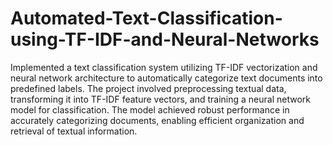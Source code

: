 # Automated-Text-Classification-using-TF-IDF-and-Neural-Networks
Implemented a text classification system utilizing TF-IDF vectorization and
neural network architecture to automatically categorize text documents into
predefined labels. The project involved preprocessing textual data, transforming
it into TF-IDF feature vectors, and training a neural network model for
classification.
The model achieved robust performance in accurately categorizing documents,
enabling efficient organization and retrieval of textual information.
